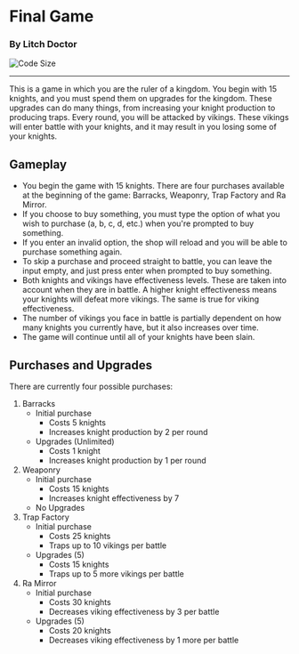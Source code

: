 # Final Game

### By Litch Doctor
![Code Size](https://img.shields.io/github/languages/code-size/LitchDoctor/Owen-s-Programs-And-Stuff)

---

This is a game in which you are the ruler of a kingdom. You begin with 15 knights, and you must spend them on upgrades for the kingdom. These upgrades can do many things, from increasing your knight production to producing traps. Every round, you will be attacked by vikings. These vikings will enter battle with your knights, and it may result in you losing some of your knights.

## Gameplay

- You begin the game with 15 knights. There are four purchases available at the beginning of the game: Barracks, Weaponry, Trap Factory and Ra Mirror.  
- If you choose to buy something, you must type the option of what you wish to purchase (a, b, c, d, etc.) when you're prompted to buy something.  
- If you enter an invalid option, the shop will reload and you will be able to purchase something again.  
- To skip a purchase and proceed straight to battle, you can leave the input empty, and just press enter when prompted to buy something.  
- Both knights and vikings have effectiveness levels. These are taken into account when they are in battle. A higher knight effectiveness means your knights will defeat more vikings. The same is true for viking effectiveness.  
- The number of vikings you face in battle is partially dependent on how many knights you currently have, but it also increases over time.  
- The game will continue until all of your knights have been slain.

## Purchases and Upgrades

There are currently four possible purchases:

1. Barracks
    - Initial purchase
        - Costs 5 knights
        - Increases knight production by 2 per round
    - Upgrades (Unlimited)
        - Costs 1 knight
        - Increases knight production by 1 per round
2. Weaponry
    - Initial purchase
        - Costs 15 knights
        - Increases knight effectiveness by 7
    - No Upgrades
3. Trap Factory
    - Initial purchase
        - Costs 25 knights
        - Traps up to 10 vikings per battle
    - Upgrades (5)
        - Costs 15 knights
        - Traps up to 5 more vikings per battle
4. Ra Mirror
    - Initial purchase
        - Costs 30 knights
        - Decreases viking effectiveness by 3 per battle
    - Upgrades (5)
        - Costs 20 knights
        - Decreases viking effectiveness by 1 more per battle
